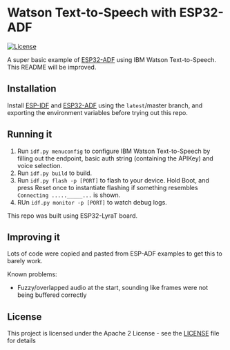 # Watson Text-to-Speech with ESP32-ADF

[![License](https://img.shields.io/badge/License-Apache2-blue.svg)](https://www.apache.org/licenses/LICENSE-2.0) 

A super basic example of [ESP32-ADF](https://docs.espressif.com/projects/esp-adf/en/latest/index.html) using IBM Watson Text-to-Speech. This README will be improved.

## Installation

Install [ESP-IDF](https://docs.espressif.com/projects/esp-idf/en/latest/esp32/get-started/) and [ESP32-ADF](https://docs.espressif.com/projects/esp-adf/en/latest/index.html) using the `latest`/master branch, and exporting the environment variables before trying out this repo.

## Running it

1. Run `idf.py menuconfig` to configure IBM Watson Text-to-Speech by filling out the endpoint, basic auth string (containing the APIKey) and voice selection.
2. Run `idf.py build` to build.
3. Run `idf.py flash -p [PORT]` to flash to your device. Hold Boot, and press Reset once to instantiate flashing if something resembles `Connecting ....._____...` is shown.
4. RUn `idf.py monitor -p [PORT]` to watch debug logs.

This repo was built using ESP32-LyraT board.

## Improving it

Lots of code were copied and pasted from ESP-ADF examples to get this to barely work.

Known problems:

- Fuzzy/overlapped audio at the start, sounding like frames were not being buffered correctly

## License

This project is licensed under the Apache 2 License - see the [LICENSE](LICENSE) file for details
